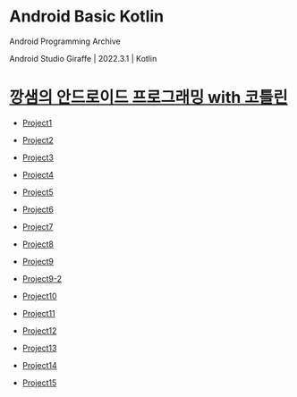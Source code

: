 # Android Basic Kotlin

Android Programming Archive

Android Studio Giraffe | 2022.3.1 | Kotlin

# [깡샘의 안드로이드 프로그래밍 with 코틀린](https://www.aladin.co.kr/shop/wproduct.aspx?ItemId=287150205)

* [Project1](https://github.com/youuungh/android-basic-kotlin/tree/master/Chap01_Layout)

* [Project2](https://github.com/youuungh/android-basic-kotlin/tree/master/Chap02_Event)

* [Project3](https://github.com/youuungh/android-basic-kotlin/tree/master/Chap03_Resource)

* [Project4](https://github.com/youuungh/android-basic-kotlin/tree/master/Chap04_Notification)

* [Project5](https://github.com/youuungh/android-basic-kotlin/tree/master/Chap05_JetPack)

* [Project6](https://github.com/youuungh/android-basic-kotlin/tree/master/Chap06_Material)

* [Project7](https://github.com/youuungh/android-basic-kotlin/tree/master/Chap07_Activity)

* [Project8](https://github.com/youuungh/android-basic-kotlin/tree/master/Chap08_Receiver)

* [Project9](https://github.com/youuungh/android-basic-kotlin/tree/master/Chap09_Outer)

* [Project9-2](https://github.com/youuungh/android-basic-kotlin/tree/master/Chap09_Service)

* [Project10](https://github.com/youuungh/android-basic-kotlin/tree/master/Chap10_Provider)

* [Project11](https://github.com/youuungh/android-basic-kotlin/tree/master/Chap11_Database)

* [Project12](https://github.com/youuungh/android-basic-kotlin/tree/master/Chap12_Network)

* [Project13](https://github.com/youuungh/android-basic-kotlin/tree/master/Chap13_Map)

* [Project14](https://github.com/youuungh/android-basic-kotlin/tree/master/Chap14_Firebase)

* [Project15](https://github.com/youuungh/android-basic-kotlin/tree/master/Chap15_FirebaseDatabase)
